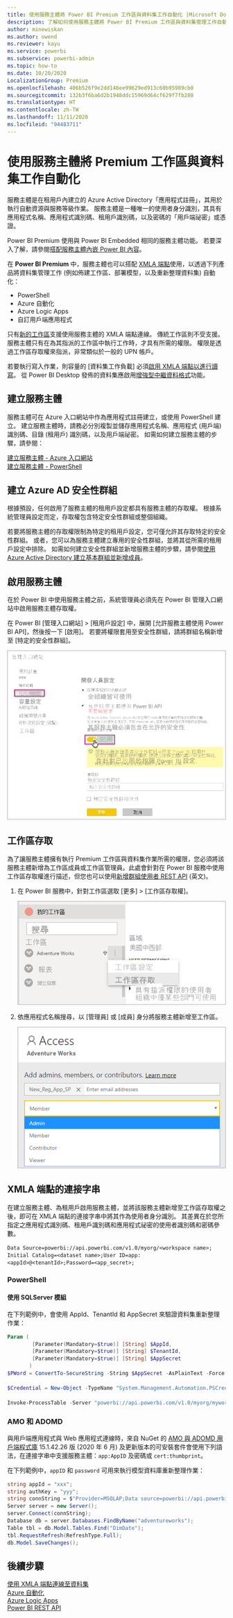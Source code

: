 ```yaml
---
title: 使用服務主體將 Power BI Premium 工作區與資料集工作自動化 |Microsoft Docs
description: 了解如何使用服務主體將 Power BI Premium 工作區與資料集管理工作自動化。
author: minewiskan
ms.author: owend
ms.reviewer: kayu
ms.service: powerbi
ms.subservice: powerbi-admin
ms.topic: how-to
ms.date: 10/20/2020
LocalizationGroup: Premium
ms.openlocfilehash: 406b526f9e2dd146ee99629ed913c60b95989cb0
ms.sourcegitcommit: 132b3f6ba6d2b1948ddc15969d64cf629f7fb280
ms.translationtype: HT
ms.contentlocale: zh-TW
ms.lasthandoff: 11/11/2020
ms.locfileid: "94483711"
---
```

# <a name="automate-premium-workspace-and-dataset-tasks-with-service-principals"></a>使用服務主體將 Premium 工作區與資料集工作自動化

服務主體是在租用戶內建立的 Azure Active Directory「應用程式註冊」，其用於執行自動資源與服務等級作業。 服務主體是一種唯一的使用者身分識別，其具有應用程式名稱、應用程式識別碼、租用戶識別碼，以及密碼的「用戶端祕密」或憑證。

Power BI Premium 使用與 Power BI Embedded 相同的服務主體功能。 若要深入了解，請參閱[搭配服務主體內嵌 Power BI 內容](../developer/embedded/embed-service-principal.md)。

在 **Power BI Premium** 中，服務主體也可以搭配 [XMLA 端點](service-premium-connect-tools.md)使用，以透過下列產品將資料集管理工作 (例如佈建工作區、部署模型，以及重新整理資料集) 自動化：

- PowerShell
- Azure 自動化
- Azure Logic Apps
- 自訂用戶端應用程式

只有[新的工作區](../collaborate-share/service-new-workspaces.md)支援使用服務主體的 XMLA 端點連線。 傳統工作區則不受支援。 服務主體只有在為其指派的工作區中執行工作時，才具有所需的權限。 權限是透過工作區存取權來指派，非常類似於一般的 UPN 帳戶。

若要執行寫入作業，則容量的 [資料集工作負載] 必須[啟用 XMLA 端點以進行讀寫](service-premium-connect-tools.md#enable-xmla-read-write)。 從 Power BI Desktop 發佈的資料集應啟用[增強型中繼資料格式](../connect-data/desktop-enhanced-dataset-metadata.md)功能。

## <a name="create-a-service-principal"></a>建立服務主體

服務主體可在 Azure 入口網站中作為應用程式註冊建立，或使用 PowerShell 建立。 建立服務主體時，請務必分別複製並儲存應用程式名稱、應用程式 (用戶端) 識別碼、目錄 (租用戶) 識別碼，以及用戶端祕密。 如需如何建立服務主體的步驟，請參閱：

[建立服務主體 - Azure 入口網站](/azure/active-directory/develop/howto-create-service-principal-portal)   
[建立服務主體 - PowerShell](/azure/active-directory/develop/howto-authenticate-service-principal-powershell)

## <a name="create-an-azure-ad-security-group"></a>建立 Azure AD 安全性群組

根據預設，任何啟用了服務主體的租用戶設定都具有服務主體的存取權。 根據系統管理員設定而定，存取權包含特定安全性群組或整個組織。

若要將服務主體的存取權限制為特定的租用戶設定，您可僅允許其存取特定的安全性群組。 或者，您可以為服務主體建立專用的安全性群組，並將其從所需的租用戶設定中排除。 如需如何建立安全性群組並新增服務主體的步驟，請參閱[使用 Azure Active Directory 建立基本群組並新增成員](/azure/active-directory/fundamentals/active-directory-groups-create-azure-portal)。

## <a name="enable-service-principals"></a>啟用服務主體

在於 Power BI 中使用服務主體之前，系統管理員必須先在 Power BI 管理入口網站中啟用服務主體存取權。

在 Power BI [管理入口網站] > [租用戶設定] 中，展開 [允許服務主體使用 Power BI API]，然後按一下 [啟用]。 若要將權限套用至安全性群組，請將群組名稱新增至 [特定的安全性群組]。

![工作區設定](media/service-premium-service-principal/admin-portal.png)

## <a name="workspace-access"></a>工作區存取

為了讓服務主體擁有執行 Premium 工作區與資料集作業所需的權限，您必須將該服務主體新增為工作區成員或工作區管理員。此處會針對在 Power BI 服務中使用工作區存取權進行描述，但您也可以使用[新增群組使用者 REST API](/rest/api/power-bi/groups/addgroupuser) (英文)。

1. 在 Power BI 服務中，針對工作區選取 [更多] > [工作區存取權]。

    ![工作區存取權設定](media/service-premium-service-principal/workspace-access.png)

2. 依應用程式名稱搜尋，以 [管理員] 或 [成員] 身分將服務主體新增至工作區。

    ![存取對話方塊](media/service-premium-service-principal/add-service-principal-in-the-UI.png)

## <a name="connection-strings-for-the-xmla-endpoint"></a>XMLA 端點的連接字串

在建立服務主體、為租用戶啟用服務主體，並將該服務主體新增至工作區存取權之後，即可在 XMLA 端點的連接字串中將其作為使用者身分識別。 其差異在於您所指定之應用程式識別碼、租用戶識別碼和應用程式祕密的使用者識別碼和密碼參數。

`Data Source=powerbi://api.powerbi.com/v1.0/myorg/<workspace name>; Initial Catalog=<dataset name>;User ID=app:<appId>@<tenantId>;Password=<app_secret>;`

### <a name="powershell"></a>PowerShell

#### <a name="using-sqlserver-module"></a>使用 SQLServer 模組

在下列範例中，會使用 AppId、TenantId 和 AppSecret 來驗證資料集重新整理作業：

```powershell
Param (
        [Parameter(Mandatory=$true)] [String] $AppId,
        [Parameter(Mandatory=$true)] [String] $TenantId,
        [Parameter(Mandatory=$true)] [String] $AppSecret
       )
$PWord = ConvertTo-SecureString -String $AppSecret -AsPlainText -Force

$Credential = New-Object -TypeName "System.Management.Automation.PSCredential" -ArgumentList $AppId, $PWord

Invoke-ProcessTable -Server "powerbi://api.powerbi.com/v1.0/myorg/myworkspace" -TableName "mytable" -DatabaseName "mydataset" -RefreshType "Full" -ServicePrincipal -ApplicationId $AppId -TenantId $TenantId -Credential $Credential
```

### <a name="amo-and-adomd"></a>AMO 和 ADOMD

與用戶端應用程式與 Web 應用程式連線時，來自 NuGet 的 [AMO 與 ADOMD 用戶端程式庫](/azure/analysis-services/analysis-services-data-providers) 15.1.42.26 版 (2020 年 6 月) 及更新版本的可安裝套件會使用下列語法，在連接字串中支援服務主體：`app:AppID` 及密碼或 `cert:thumbprint`。

在下列範例中，`appID` 和 `password` 可用來執行模型資料庫重新整理作業：

```csharp
string appId = "xxx";
string authKey = "yyy";
string connString = $"Provider=MSOLAP;Data source=powerbi://api.powerbi.com/v1.0/<tenant>/<workspacename>;Initial catalog=<datasetname>;User ID=app:{appId};Password={authKey};";
Server server = new Server();
server.Connect(connString);
Database db = server.Databases.FindByName("adventureworks");
Table tbl = db.Model.Tables.Find("DimDate");
tbl.RequestRefresh(RefreshType.Full);
db.Model.SaveChanges();
```

## <a name="next-steps"></a>後續步驟

[使用 XMLA 端點連線至資料集](service-premium-connect-tools.md)  
[Azure 自動化](/azure/automation)  
[Azure Logic Apps](/azure/logic-apps/)  
[Power BI REST API](/rest/api/power-bi/)